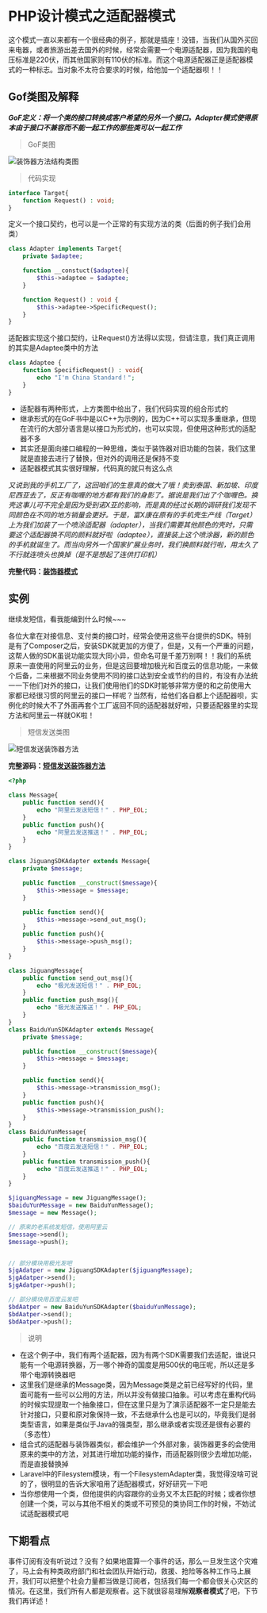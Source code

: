 # PHP设计模式之适配器模式

这个模式一直以来都有一个很经典的例子，那就是插座！没错，当我们从国外买回来电器，或者旅游出差去国外的时候，经常会需要一个电源适配器，因为我国的电压标准是220伏，而其他国家则有110伏的标准。而这个电源适配器正是适配器模式的一种标志。当对象不太符合要求的时候，给他加一个适配器呗！！

## Gof类图及解释

***GoF定义：将一个类的接口转换成客户希望的另外一个接口。Adapter模式使得原本由于接口不兼容而不能一起工作的那些类可以一起工作***

> GoF类图

![装饰器方法结构类图](https://raw.githubusercontent.com/zhangyue0503/designpatterns-php/master/04.decorator/img/decorator.jpg)

> 代码实现

```php
interface Target{
    function Request() : void;
}
```

定义一个接口契约，也可以是一个正常的有实现方法的类（后面的例子我们会用类）

```php
class Adapter implements Target{
    private $adaptee;

    function __constuct($adaptee){
        $this->adaptee = $adaptee;
    }

    function Request() : void {
        $this->adaptee->SpecificRequest();
    }
}
```

适配器实现这个接口契约，让Request()方法得以实现，但请注意，我们真正调用的其实是Adaptee类中的方法

```php
class Adaptee {
    function SpecificRequest() : void{
        echo "I'm China Standard！";
    }
}
```

- 适配器有两种形式，上方类图中给出了，我们代码实现的组合形式的
- 继承形式的在GoF书中是以C++为示例的，因为C++可以实现多重继承，但现在流行的大部分语言是以接口为形式的，也可以实现，但使用这种形式的适配器不多
- 其实还是面向接口编程的一种思维，类似于装饰器对旧功能的包装，我们这里就是直接去进行了替换，但对外的调用还是保持不变
- 适配器模式其实很好理解，代码真的就只有这么点

*又说到我的手机工厂了，这回咱们的生意真的做大了哦！卖到泰国、新加坡、印度尼西亚去了，反正有咖喱的地方都有我们的身影了。据说是我们出了个咖喱色。换壳这事儿可不完全是因为受到诺X亚的影响，而是真的经过长期的调研我们发现不同颜色在不同的地方销量会更好。于是，富X康在原有的手机壳生产线（Target）上为我们加装了一个喷涂适配器（adapter），当我们需要其他颜色的壳时，只需要这个适配器换不同的颜料就好啦（adaptee），直接装上这个喷涂器，新的颜色的手机就诞生了。而当向另外一个国家扩展业务时，我们换颜料就行啦，用太久了不行就连喷头也换掉（是不是想起了连供打印机）*

**完整代码：[装饰器模式](https://github.com/zhangyue0503/designpatterns-php/blob/master/04.decorator/source/decorator.php)**

## 实例

继续发短信，看我能编到什么时候~~~

各位大拿在对接信息、支付类的接口时，经常会使用这些平台提供的SDK。特别是有了Composer之后，安装SDK就更加的方便了，但是，又有一个严重的问题，这帮人做的SDK虽说功能实现大同小异，但命名可是千差万别啊！！我们的系统原来一直使用的阿里云的业务，但是这回要增加极光和百度云的信息功能，一来做个后备，二来根据不同业务使用不同的接口达到安全或节约的目的，有没有办法统一一下他们对外的接口，让我们使用他们的SDK时能够非常方便的和之前使用大家都已经很习惯的阿里云的接口一样呢？当然有，给他们各自都上个适配器呗，实例化的时候大不了外面再套个工厂返回不同的适配器就好啦，只要适配器里的实现方法和阿里云一样就OK啦！

> 短信发送类图

![短信发送装饰器方法](https://raw.githubusercontent.com/zhangyue0503/designpatterns-php/master/04.decorator/img/message-decorator.jpg)


**完整源码：[短信发送装饰器方法](https://github.com/zhangyue0503/designpatterns-php/blob/master/04.decorator/source/message-decorator.php)**

```php
<?php

class Message{
    public function send(){
        echo "阿里云发送短信！" . PHP_EOL;
    }
    public function push(){
        echo "阿里云发送推送！" . PHP_EOL;
    }
}

class JiguangSDKAdapter extends Message{
    private $message;

    public function __construct($message){
        $this->message = $message;
    }

    public function send(){
        $this->message->send_out_msg();
    }
    public function push(){
        $this->message->push_msg();
    }
}

class JiguangMessage{
    public function send_out_msg(){
        echo "极光发送短信！" . PHP_EOL;
    }
    public function push_msg(){
        echo "极光发送推送！" . PHP_EOL;
    }
}
class BaiduYunSDKAdapter extends Message{
    private $message;

    public function __construct($message){
        $this->message = $message;
    }

    public function send(){
        $this->message->transmission_msg();
    }
    public function push(){
        $this->message->transmission_push();
    }
}
class BaiduYunMessage{
    public function transmission_msg(){
        echo "百度云发送短信！" . PHP_EOL;
    }
    public function transmission_push(){
        echo "百度云发送推送！" . PHP_EOL;
    }
}

$jiguangMessage = new JiguangMessage();
$baiduYunMessage = new BaiduYunMessage();
$message = new Message();

// 原来的老系统发短信，使用阿里云
$message->send();
$message->push();


// 部分模块用极光发吧
$jgAdatper = new JiguangSDKAdapter($jiguangMessage);
$jgAdatper->send();
$jgAdatper->push();

// 部分模块用百度云发吧
$bdAatper = new BaiduYunSDKAdapter($baiduYunMessage);
$bdAatper->send();
$bdAatper->push();
```

> 说明

- 在这个例子中，我们有两个适配器，因为有两个SDK需要我们去适配，谁说只能有一个电源转换器，万一哪个神奇的国度是用500伏的电压呢，所以还是多带个电源转换器吧
- 这里我们是继承的Message类，因为Message类是之前已经写好的代码，里面可能有一些可以公用的方法，所以并没有做接口抽象。可以考虑在重构代码的时候实现提取一个抽象接口，但在这里只是为了演示适配器不一定只是能去针对接口，只要和原对象保持一致，不去继承什么也是可以的，毕竟我们是弱类型语言，如果是类似于Java的强类型，那么继承或者实现还是很有必要的（多态性）
- 组合式的适配器与装饰器类似，都会维护一个外部对象，装饰器更多的会使用原来的类中的方法，对其进行增加功能的操作，而适配器则很少去增加功能，而是直接替换掉
- Laravel中的Filesystem模块，有一个FilesystemAdapter类，我觉得没啥可说的了，很明显的告诉大家咱用了适配器模式，好好研究一下吧
- 当你想使用一个类，但他提供的内容跟你的业务又不太匹配的时候；或者你想创建一个类，可以与其他不相关的类或不可预见的类协同工作的时候，不妨试试适配器模式吧

## 下期看点

事件订阅有没有听说过？没有？如果地震算一个事件的话，那么一旦发生这个灾难了，马上会有种类政府部门和社会团队开始行动，救援、抢险等各种工作马上展开，我们可以把整个社会力量都当做是订阅者，包括我们每一个都会很关心灾区的情况。在这里，我们所有人都是观察者。这下就很容易理解**观察者模式**了吧，下节我们再详述！
